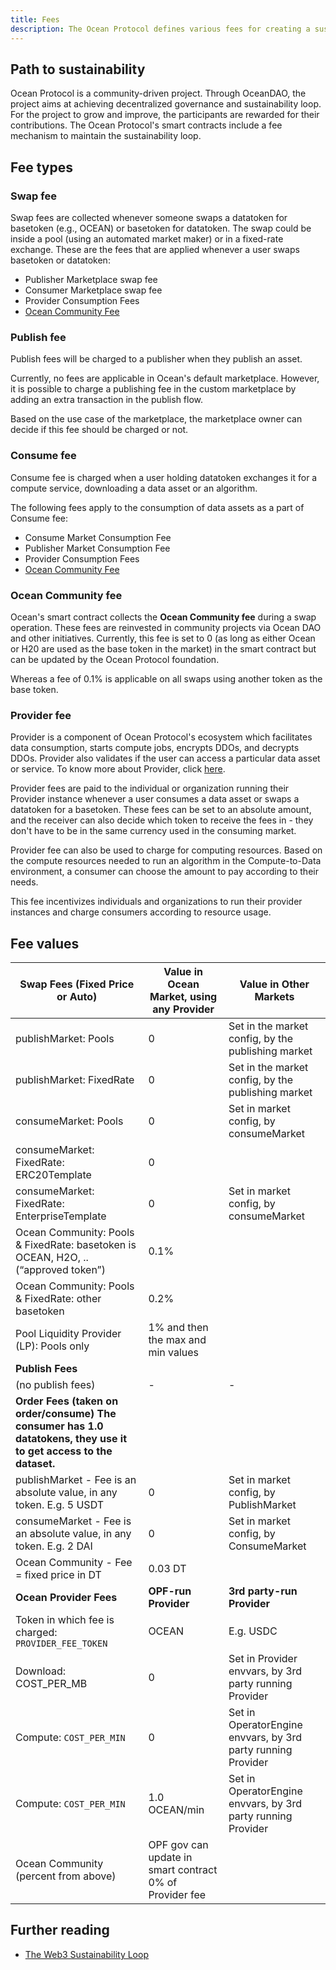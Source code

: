 ```yaml
---
title: Fees
description: The Ocean Protocol defines various fees for creating a sustainability loop.
---
```


## Path to sustainability

Ocean Protocol is a community-driven project. Through OceanDAO, the project aims at achieving decentralized governance and sustainability loop. For the project to grow and improve, the participants are rewarded for their contributions. The Ocean Protocol's smart contracts include a fee mechanism to maintain the sustainability loop.

## Fee types

### Swap fee

Swap fees are collected whenever someone swaps a datatoken for basetoken (e.g., OCEAN) or basetoken for datatoken. The swap could be inside a pool (using an automated market maker) or in a fixed-rate exchange.
These are the fees that are applied whenever a user swaps basetoken or datatoken:

- Publisher Marketplace swap fee
- Consumer Marketplace swap fee
- Provider Consumption Fees
- [Ocean Community Fee](#ocean-community-fee)

### Publish fee

Publish fees will be charged to a publisher when they publish an asset.

Currently, no fees are applicable in Ocean's default marketplace. However, it is possible to charge a publishing fee in the custom marketplace by adding an extra transaction in the publish flow.

Based on the use case of the marketplace, the marketplace owner can decide if this fee should be charged or not.

### Consume fee

Consume fee is charged when a user holding datatoken exchanges it for a compute service, downloading a data asset or an algorithm.

The following fees apply to the consumption of data assets as a part of Consume fee:

- Consume Market Consumption Fee
- Publisher Market Consumption Fee
- Provider Consumption Fees
- [Ocean Community Fee](#ocean-community-fee)

### Ocean Community fee

Ocean's smart contract collects the **Ocean Community fee** during a swap operation. These fees are reinvested in community projects via Ocean DAO and other initiatives. Currently, this fee is set to 0 (as long as either Ocean or H20 are used as the base token in the market) in the smart contract but can be updated by the Ocean Protocol foundation.

Whereas a fee of 0.1% is applicable on all swaps using another token as the base token.

### Provider fee

Provider is a component of Ocean Protocol's ecosystem which facilitates data consumption, starts compute jobs, encrypts DDOs, and decrypts DDOs. Provider also validates if the user can access a particular data asset or service. To know more about Provider, click [here](https://github.com/oceanprotocol/provider).

Provider fees are paid to the individual or organization running their Provider instance whenever a user consumes a data asset or swaps a datatoken for a basetoken. These fees can be set to an absolute amount, and the receiver can also decide which token to receive the fees in - they don't have to be in the same currency used in the consuming market.

Provider fee can also be used to charge for computing resources. Based on the compute resources needed to run an algorithm in the Compute-to-Data environment, a consumer can choose the amount to pay according to their needs.

This fee incentivizes individuals and organizations to run their provider instances and charge consumers according to resource usage.

## Fee values

| Swap Fees (Fixed Price or Auto)                                                                                       | Value in Ocean Market, using any Provider               | Value in Other Markets                                       |
| --------------------------------------------------------------------------------------------------------------------- | ------------------------------------------------------- | ------------------------------------------------------------ |
| publishMarket: Pools                                                                                                  | 0                                                       | Set in the market config, by the publishing market           |
| publishMarket: FixedRate                                                                                              | 0                                                       | Set in the market config, by the publishing market           |
| consumeMarket: Pools                                                                                                  | 0                                                       | Set in market config, by consumeMarket                       |
| consumeMarket: FixedRate: ERC20Template                                                                               | 0                                                       |                                                              |
| consumeMarket: FixedRate: EnterpriseTemplate                                                                          | 0                                                       | Set in market config, by consumeMarket                       |
| Ocean Community: Pools & FixedRate: basetoken is OCEAN, H2O, .. (“approved token”)                                    | 0.1%                                                    |                                                              |
| Ocean Community: Pools & FixedRate: other basetoken                                                                   | 0.2%                                                    |                                                              |
| Pool Liquidity Provider (LP): Pools only                                                                              | 1% and then the max and min values                      |                                                              |
| <b>Publish Fees</b>                                                                                                   |                                                         |                                                              |
| (no publish fees)                                                                                                     | -                                                       | -                                                            |
| <b>Order Fees (taken on order/consume) The consumer has 1.0 datatokens, they use it to get access to the dataset.</b> |                                                         |                                                              |
| publishMarket - Fee is an absolute value, in any token. E.g. 5 USDT                                                   | 0                                                       | Set in market config, by PublishMarket                       |
| consumeMarket - Fee is an absolute value, in any token. E.g. 2 DAI                                                    | 0                                                       | Set in market config, by ConsumeMarket                       |
| Ocean Community - Fee = fixed price in DT                                                                             | 0.03 DT                                                 |                                                              |
| <b>Ocean Provider Fees</b>                                                                                            | <b>OPF-run Provider</b>                                 | <b>3rd party-run Provider</b>                                |
| Token in which fee is charged: `PROVIDER_FEE_TOKEN`                                                                   | OCEAN                                                   | E.g. USDC                                                    |
| Download: COST_PER_MB                                                                                                 | 0                                                       | Set in Provider envvars, by 3rd party running Provider       |
| Compute: `COST_PER_MIN`                                                                                               | 0                                                       | Set in OperatorEngine envvars, by 3rd party running Provider |
| Compute: `COST_PER_MIN`                                                                                               | 1.0 OCEAN/min                                           | Set in OperatorEngine envvars, by 3rd party running Provider |
| Ocean Community (percent from above)                                                                                  | OPF gov can update in smart contract 0% of Provider fee |                                                              |

## Further reading

- [The Web3 Sustainability Loop](https://blog.oceanprotocol.com/the-web3-sustainability-loop-b2a4097a36e)
